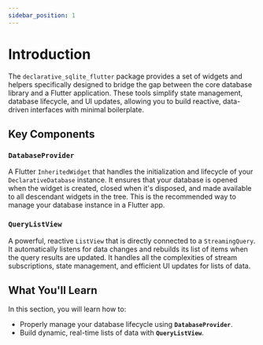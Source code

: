 ```yaml
---
sidebar_position: 1
---
```


# Introduction

The `declarative_sqlite_flutter` package provides a set of widgets and helpers specifically designed to bridge the gap between the core database library and a Flutter application. These tools simplify state management, database lifecycle, and UI updates, allowing you to build reactive, data-driven interfaces with minimal boilerplate.

## Key Components

### `DatabaseProvider`
A Flutter `InheritedWidget` that handles the initialization and lifecycle of your `DeclarativeDatabase` instance. It ensures that your database is opened when the widget is created, closed when it's disposed, and made available to all descendant widgets in the tree. This is the recommended way to manage your database instance in a Flutter app.

### `QueryListView`
A powerful, reactive `ListView` that is directly connected to a `StreamingQuery`. It automatically listens for data changes and rebuilds its list of items when the query results are updated. It handles all the complexities of stream subscriptions, state management, and efficient UI updates for lists of data.

## What You'll Learn

In this section, you will learn how to:
-   Properly manage your database lifecycle using **`DatabaseProvider`**.
-   Build dynamic, real-time lists of data with **`QueryListView`**.
